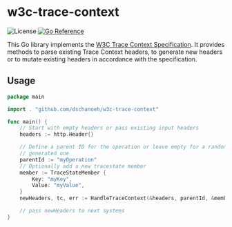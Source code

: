 # w3c-trace-context

![License](https://img.shields.io/github/license/dschanoeh/w3c-trace-context)
[![Go Reference](https://pkg.go.dev/badge/github.com/dschanoeh/w3c-trace-context.svg)](https://pkg.go.dev/github.com/dschanoeh/w3c-trace-context)

This Go library implements the
[W3C Trace Context Specification](https://www.w3.org/TR/trace-context/).
It provides methods to parse existing Trace Context headers, to generate new
headers or to mutate existing headers in accordance with the specification.

## Usage

```go
package main

import . "github.com/dschanoeh/w3c-trace-context"

func main() {
    // Start with empty headers or pass existing input headers
    headers := http.Header{}

    // Define a parent ID for the operation or leave empty for a randomly
    // generated one
    parentId := "myOperation" 
    // Optionally add a new tracestate member
    member := TraceStateMember {
        Key: "myKey",
        Value: "myValue",
    }
    newHeaders, tc, err := HandleTraceContext(&headers, parentId, &member, false)

    // pass newHeaders to next systems
}
```

